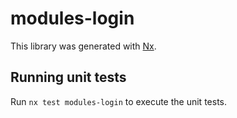 # modules-login

This library was generated with [Nx](https://nx.dev).

## Running unit tests

Run `nx test modules-login` to execute the unit tests.
